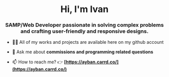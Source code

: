 <h1 align="center">Hi, I'm Ivan</h1>
<h3 align="center">SAMP/Web Developer passionate in solving complex problems and crafting user-friendly and responsive designs.</h3>

- 👨‍💻 All of my works and projects are available here on my github account

- 💬 Ask me about **commissions and programming related questions**

- 📫 How to reach me? 👉 **[https://ayban.carrd.co/](https://ayban.carrd.co/)**
